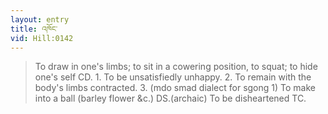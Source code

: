 ```yaml
---
layout: entry
title: འཁོང་
vid: Hill:0142
---
```

> To draw in one's limbs; to sit in a cowering position, to squat; to hide one's self CD. 1. To be unsatisfiedly unhappy. 2. To remain with the body's limbs contracted. 3. (mdo smad dialect for sgong 1) To make into a ball (barley flower &c.) DS.(archaic) To be disheartened TC.
